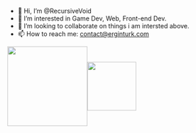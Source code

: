 - 👋 Hi, I’m @RecursiveVoid
- 👀 I’m interested in Game Dev, Web, Front-end Dev. 
- 💞️ I’m looking to collaborate on things i am intersted above.
- 📫 How to reach me: contact@erginturk.com

<!---
RecursiveVoid/RecursiveVoid is a ✨ special ✨ repository because its `README.md` (this file) appears on your GitHub profile.
You can click the Preview link to take a look at your changes.
--->


<img height=180 align="center" src="https://github-readme-stats.vercel.app/api?username=RecursiveVoid" /><img height=110 align="center" src="https://github-readme-stats.vercel.app/api/top-langs?username=RecursiveVoid&layout=compact&langs_count=8&card_width=300" />
